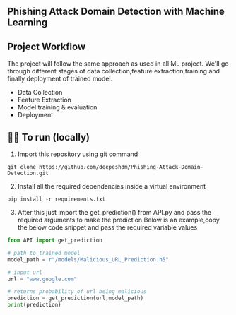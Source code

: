 ## Phishing Attack Domain Detection with Machine Learning

## Project Workflow
The project will follow the same approach as used in all ML project. We'll go through different stages of data collection,feature extraction,training and finally deployment of trained model.

- Data Collection
- Feature Extraction
- Model training & evaluation
- Deployment


## 👨‍💻 To run (locally)
1. Import this repository using git command
```
git clone https://github.com/deepeshdm/Phishing-Attack-Domain-Detection.git
```
2. Install all the required dependencies inside a virtual environment
```
pip install -r requirements.txt
```
3. After this just import the get_prediction() from API.py and pass the required arguments to make the prediction.Below is an example,copy the below code snippet and pass the required variable values
```python
from API import get_prediction

# path to trained model
model_path = r"/models/Malicious_URL_Prediction.h5"

# input url
url = "www.google.com"

# returns probability of url being malicious
prediction = get_prediction(url,model_path)
print(prediction)
```




